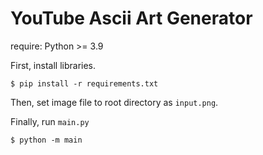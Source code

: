 # YouTube Ascii Art Generator

require: Python >= 3.9

First, install libraries.

```shell
$ pip install -r requirements.txt
```

Then, set image file to root directory as `input.png`.

Finally, run `main.py`

```shell
$ python -m main
```
